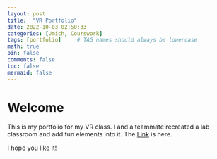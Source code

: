 ```yaml
---
layout: post
title:  "VR Portfolio"
date: 2022-10-03 02:50:33
categories: [Umich, Courswork]
tags: [portfolio]     # TAG names should always be lowercase
math: true
pin: false
comments: false
toc: false
mermaid: false
---
```


# Welcome

This is my portfolio for my VR class. I and a teammate recreated a lab classroom and add fun elements into it. The [Link](https://youtu.be/NXmAPaRWJgg) is here.

I hope you like it!
